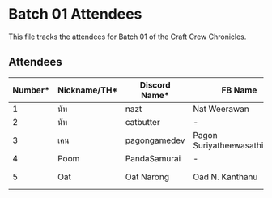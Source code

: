 # Batch 01 Attendees

This file tracks the attendees for Batch 01 of the Craft Crew Chronicles.

## Attendees

| Number* | Nickname/TH* | Discord Name* | FB Name | GitHub Account |
|---------|--------------|---------------|---------|----------------|
| 1       | นัท          | nazt          | Nat Weerawan    |   nazt             |
| 2       | นัท          | catbutter          | -    |   nazt             |
| 3       | เคน         | pagongamedev  | Pagon Suriyatheewasathitgoon     | pagongamedev               |
| 4       | Poom         | PandaSamurai  | -    | SupavitW       |
| 5       | Oat         | Oat Narong  | Oad N. Kanthanu    | Narong-Kanthanu      |
